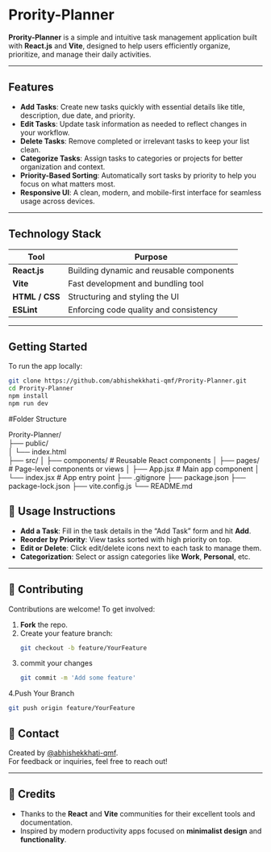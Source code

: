 # Prority-Planner

**Prority-Planner** is a simple and intuitive task management application built with **React.js** and **Vite**, designed to help users efficiently organize, prioritize, and manage their daily activities.



---

##  Features

- **Add Tasks**: Create new tasks quickly with essential details like title, description, due date, and priority.
- **Edit Tasks**: Update task information as needed to reflect changes in your workflow.
- **Delete Tasks**: Remove completed or irrelevant tasks to keep your list clean.
- **Categorize Tasks**: Assign tasks to categories or projects for better organization and context.
- **Priority-Based Sorting**: Automatically sort tasks by priority to help you focus on what matters most.
- **Responsive UI**: A clean, modern, and mobile-first interface for seamless usage across devices.

---

##  Technology Stack

| Tool             | Purpose                                  |
|------------------|------------------------------------------|
| **React.js**     | Building dynamic and reusable components |
| **Vite**         | Fast development and bundling tool       |
| **HTML / CSS**   | Structuring and styling the UI           |
| **ESLint**       | Enforcing code quality and consistency   |

---

##  Getting Started

To run the app locally:

```bash
git clone https://github.com/abhishekkhati-qmf/Prority-Planner.git
cd Prority-Planner
npm install
npm run dev
```

#Folder Structure

Prority-Planner/                                              
├── public/                                                          
│   └── index.html                                                 
├── src/
│   ├── components/      # Reusable React components
│   ├── pages/           # Page-level components or views
│   ├── App.jsx          # Main app component
│   └── index.jsx        # App entry point
├── .gitignore
├── package.json
├── package-lock.json
├── vite.config.js
└── README.md


## 🚀 Usage Instructions

- **Add a Task**: Fill in the task details in the “Add Task” form and hit **Add**.  
- **Reorder by Priority**: View tasks sorted with high priority on top.  
- **Edit or Delete**: Click edit/delete icons next to each task to manage them.  
- **Categorization**: Select or assign categories like **Work**, **Personal**, etc.  

---

## 🤝 Contributing

Contributions are welcome! To get involved:

1. **Fork** the repo.  
2. Create your feature branch:  
   ```bash
   git checkout -b feature/YourFeature
3. commit your changes
   ```bash
   git commit -m 'Add some feature'
   ```
4.Push Your Branch
  ```bash
  git push origin feature/YourFeature
  ```

## 📧 Contact  

Created by [@abhishekkhati-qmf](https://github.com/abhishekkhati-qmf).  
For feedback or inquiries, feel free to reach out!  

---

## 🙏 Credits  

- Thanks to the **React** and **Vite** communities for their excellent tools and documentation.  
- Inspired by modern productivity apps focused on **minimalist design** and **functionality**.  



